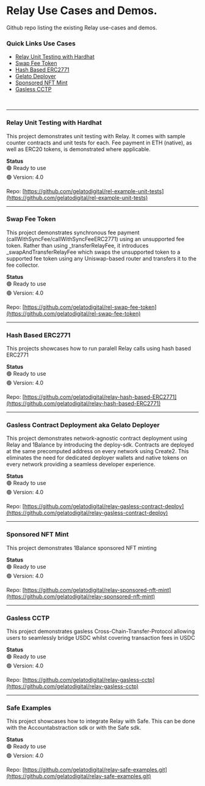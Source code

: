 # Relay Use Cases and Demos.

Github repo listing the existing Relay use-cases and demos.

### Quick Links Use Cases
- [Relay Unit Testing with Hardhat](https://github.com/gelatodigital/rel-example-unit-tests)
- [Swap Fee Token](https://github.com/gelatodigital/rel-swap-fee-token)
- [Hash Based ERC2771](https://github.com/gelatodigital/relay-hash-based-ERC2771)
- [Gelato Deployer](https://github.com/gelatodigital/relay-gasless-contract-deploy)
- [Sponsored NFT Mint](https://github.com/gelatodigital/relay-sponsored-nft-mint)
- [Gasless CCTP](https://github.com/gelatodigital/relay-gasless-cctp)

&nbsp;  

---

### Relay Unit Testing with Hardhat
This project demonstrates unit testing with Relay.
It comes with sample counter contracts and unit tests for each.
Fee payment in ETH (native), as well as ERC20 tokens, is demonstrated where applicable.&nbsp;  

**Status**&nbsp;  
🟢 Ready to use&nbsp;  
🟢 Version: 4.0

Repo: [https://github.com/gelatodigital/rel-example-unit-tests](https://github.com/gelatodigital/rel-example-unit-tests)


---


### Swap Fee Token
This project demonstrates synchronous fee payment (callWithSyncFee/callWithSyncFeeERC2771) using an unsupported fee token. Rather than using _transferRelayFee, it introduces _swapAndTransferRelayFee which swaps the unsupported token to a supported fee token using any Uniswap-based router and transfers it to the fee collector.&nbsp; 


**Status**&nbsp;  
🟢 Ready to use&nbsp;  
🟢 Version: 4.0

Repo: [https://github.com/gelatodigital/rel-swap-fee-token](https://github.com/gelatodigital/rel-swap-fee-token)

---

### Hash Based ERC2771
This projects showcases how to run paralell Relay calls using hash based ERC2771 &nbsp; 

**Status**&nbsp;  
🟢 Ready to use&nbsp;  
🟢 Version: 4.0

Repo: [https://github.com/gelatodigital/relay-hash-based-ERC2771](https://github.com/gelatodigital/relay-hash-based-ERC2771)
 
---

### Gasless Contract Deployment aka Gelato Deployer
This project demonstrates network-agnostic contract deployment using Relay and 1Balance by introducing the deploy-sdk. Contracts are deployed at the same precomputed address on every network using Create2. This eliminates the need for dedicated deployer wallets and native tokens on every network providing a seamless developer experience. &nbsp; 

**Status**&nbsp;  
🟢 Ready to use&nbsp;  
🟢 Version: 4.0

Repo: [https://github.com/gelatodigital/relay-gasless-contract-deploy](https://github.com/gelatodigital/relay-gasless-contract-deploy)

---

### Sponsored NFT Mint
This project demonstrates 1Balance sponsored NFT minting&nbsp; 

**Status**&nbsp;  
🟢 Ready to use&nbsp;  
🟢 Version: 4.0

Repo: [https://github.com/gelatodigital/relay-sponsored-nft-mint](https://github.com/gelatodigital/relay-sponsored-nft-mint)

---

### Gasless CCTP
This project demonstrates gasless Cross-Chain-Transfer-Protocol allowing users to seamlessly bridge USDC whilst covering transaction fees in USDC&nbsp;

**Status**&nbsp;  
🟢 Ready to use&nbsp;  
🟢 Version: 4.0

Repo: [https://github.com/gelatodigital/relay-gasless-cctp](https://github.com/gelatodigital/relay-gasless-cctp)

---

### Safe Examples
This project showcases how to integrate Relay with Safe. This can be done with the Accountabstraction sdk or with the Safe sdk.

**Status**&nbsp;  
🟢 Ready to use&nbsp;  
🟢 Version: 4.0

Repo: [https://github.com/gelatodigital/relay-safe-examples.git](https://github.com/gelatodigital/relay-safe-examples.git)

